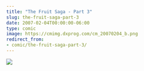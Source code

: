```yaml
---
title: "The Fruit Saga - Part 3"
slug: the-fruit-saga-part-3
date: 2007-02-04T00:00:00-06:00
type: comic
image: https://cmimg.dxprog.com/cm_20070204_b.png
redirect_from:
- comic/the-fruit-saga-part-3/
---
```

[![](https://cmimg.dxprog.com/cm_20070204_b.png)](https://cmimg.dxprog.com/cm_20070204_b.png)


